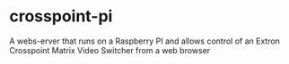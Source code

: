# crosspoint-pi
A webs-erver that runs on a Raspberry PI and allows control of an Extron Crosspoint Matrix Video Switcher from a web browser
